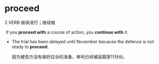 # proceed

2.VERB 继续进行；继续做

​	If you **proceed with** a course of action, you **continue with** it.

- The trial has been delayed until November because the defence is not ready to **proceed**.

  因为被告方没有做好应诉的准备，审判已经被延期至11月份。

